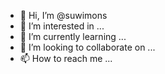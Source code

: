 - 👋 Hi, I’m @suwimons
- 👀 I’m interested in ...
- 🌱 I’m currently learning ...
- 💞️ I’m looking to collaborate on ...
- 📫 How to reach me ...

<!---
suwimons/suwimons is a ✨ special ✨ repository because its `README.md` (this file) appears on your GitHub profile.
You can click the Preview link to take a look at your changes.
--->
